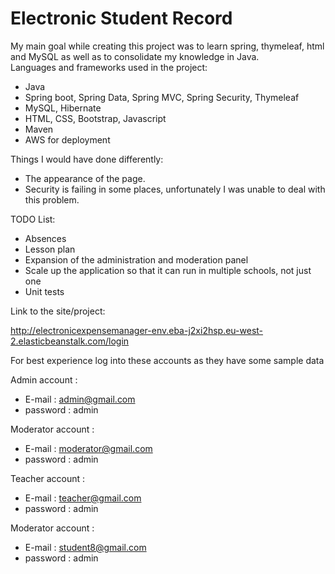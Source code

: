 # Electronic Student Record

My main goal while creating this project was to learn spring, thymeleaf, html and MySQL as well as to consolidate my knowledge in Java.
<br>
Languages and frameworks used in the project:

- Java
- Spring boot, Spring Data, Spring MVC, Spring Security, Thymeleaf
- MySQL, Hibernate
- HTML, CSS, Bootstrap, Javascript
- Maven
- AWS for deployment

Things I would have done differently:
- The appearance of the page.
- Security is failing in some places, unfortunately I was unable to deal with this problem.

TODO List:
- Absences
- Lesson plan
- Expansion of the administration and moderation panel
- Scale up the application so that it can run in multiple schools, not just one
- Unit tests

Link to the site/project:

http://electronicexpensemanager-env.eba-j2xi2hsp.eu-west-2.elasticbeanstalk.com/login

For best experience log into these accounts as they have some sample data

Admin account :

- E-mail : admin@gmail.com
- password : admin

Moderator account :

- E-mail : moderator@gmail.com
- password : admin

Teacher account :

- E-mail : teacher@gmail.com
- password : admin

Moderator account :

- E-mail : student8@gmail.com
- password : admin

